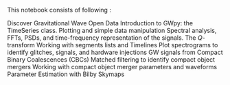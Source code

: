 This notebook consists of following :

Discover Gravitational Wave Open Data
Introduction to GWpy: the TimeSeries class. Plotting and simple data manipulation
Spectral analysis, FFTs, PSDs, and time-frequency representation of the signals. The $Q$-transform
Working with segments lists and Timelines
Plot spectrograms to identify glitches, signals, and hardware injections
GW signals from Compact Binary Coalescences (CBCs)
Matched filtering to identify compact object mergers
Working with compact object merger parameters and waveforms
Parameter Estimation with Bilby
Skymaps
